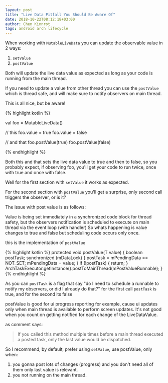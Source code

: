 ```yaml
---
layout: post
title: "Live Data Pitfall You Should Be Aware Of"
date: 2018-10-22T08:12:18+03:00
author: Chen Kinnrot
tags: android arch lifecycle 
---
```



When working with `MutableLiveData` you can update the observable value in 2 ways:

1. `setValue`
2. `postValue`

Both will update the live data value as expected as long as your code is running from the main thread.

If you need to update a value from other thread you can use the `postValue` which is thread safe, and will make sure to notify observers on main thread.

This is all nice, but be aware!

{% highlight kotlin %}

val foo = MutableLiveData<Boolean>()

// this
foo.value = true
foo.value = false

// and that
foo.postValue(true)
foo.postValue(false)


{% endhighlight %} 

Both this and that sets the live data value to true and then to false, so you probably expect, if observing foo, you'll get your code to run twice,
once with true and once with false.

Well for the first section with `setValue` it works as expected.

For the second section with `postValue` you'll get a surprise, only second call triggers the observer, or is it?

The issue with post value is as follows:

Value is being set immediately in a synchronized code block for thread safety, 
but the observers notification is scheduled to execute on main thread via the event loop (with handler)
So whats happening is value changes to true and false but scheduling code occurs only once.

this is the implementation of `postValue`

{% highlight kotlin %}
protected void postValue(T value) {
   boolean postTask;
   synchronized (mDataLock) {
       postTask = mPendingData == NOT_SET;
       mPendingData = value;
   }
   if (!postTask) {
       return;
   }
   ArchTaskExecutor.getInstance().postToMainThread(mPostValueRunnable);
}
{% endhighlight %}

As you can `postTask` is a flag that say "do I need to schedule a runnable to notify my observers, or did I already do that?"
for the first call `postTask` is true, and for the second its false

postValue is good for ui progress reporting for example, cause ui updates only when main thread is available to perform screen updates.
It's not good when you count on getting notified for each change of the LiveDataValue.

as comment says:
>If you called this method multiple times before a main thread executed a posted task, only the last value would be dispatched.

So I recommend, by default, prefer using `setValue`, use postValue, only when:
1. you gonna post lots of changes (progress) and you don't need all of them only last value is relevant.
2. you not running on the main thread.
